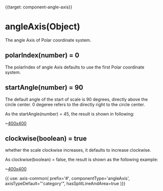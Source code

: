 
{{target: component-angle-axis}}

# angleAxis(Object)

The angle Axis of Polar coordinate system.

## polarIndex(number) = 0

The polarIndex of angle Axis defaults to use the first Polar coordinate system.

## startAngle(number) = 90

The default angle of the start of scale is 90 degrees, directly above the circle center.  0 degeree refers to the directly right to the circle center.

As the startAngle(number) = 45, the result is shown in following: 


~[400x400](${galleryViewPath}doc-example/polar-start-angle&edit=1&reset=1)

## clockwise(boolean) = true

whether the scale clockwise increases, it defaults to increase clockwise.

As clockwise(boolean) = false, the result is shown as the following example:


~[400x400](${galleryViewPath}doc-example/polar-anticlockwise&edit=1&reset=1)

{{ use: axis-common(
    prefix='#',
    componentType='angleAxis',
    axisTypeDefault="'category'",
    hasSplitLineAndArea=true
)}}
